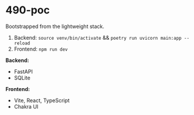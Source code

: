 # 490-poc

Bootstrapped from the lightweight stack.
1. Backend: `source venv/bin/activate` && `poetry run uvicorn main:app --reload`
2. Frontend: `npm run dev`

**Backend:**
* FastAPI
* SQLite

**Frontend:**
* Vite, React, TypeScript
* Chakra UI
